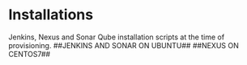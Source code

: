 # Installations
Jenkins, Nexus and Sonar Qube installation scripts at the time of provisioning.
##JENKINS AND SONAR ON UBUNTU##
##NEXUS ON CENTOS7##
